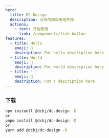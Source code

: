 ```yaml
---
hero:
  title: DC Design
  description: 点持内部自用组件库
  actions:
    - text: 开始使用
      link: /components/link-button
features:
  - title: Hello
    emoji: 💎
    description: Put hello description here
  - title: World
    emoji: 🌈
    description: Put world description here
  - title: '!'
    emoji: 🚀
    description: Put ! description here
---
```


### 下载

```bash
npm instanll @dckj/dc-design -D
or
pnpm install @dckj/dc-design -D
or
yarn add @dckj/dc-design -D
```
